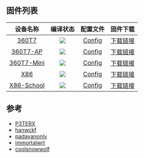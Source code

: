 ## 固件列表
| 设备名称 | 编译状态 | 配置文件 | 固件下载 |
| :-------------: | :-------------: | :-------------: | :-------------: |
| [360T7](https://github.com/QiYueYiya/OpenWrt-Actions/blob/main/.github/workflows/360T7.yml) | [![](https://github.com/QiYueYiya/OpenWrt-Actions/actions/workflows/360T7.yml/badge.svg)](https://github.com/QiYueYiya/OpenWrt-Actions/actions/workflows/360T7.yml) | [Config](https://github.com/QiYueYiya/OpenWrt-Actions/blob/main/360T7/.config) | [下载链接](https://github.com/QiYueYiya/OpenWrt-Actions/releases/tag/360T7) |
| [360T7-AP](https://github.com/QiYueYiya/OpenWrt-Actions/blob/main/.github/workflows/360T7-AP.yml) | [![](https://github.com/QiYueYiya/OpenWrt-Actions/actions/workflows/360T7-AP.yml/badge.svg)](https://github.com/QiYueYiya/OpenWrt-Actions/actions/workflows/360T7-AP.yml) | [Config](https://github.com/QiYueYiya/OpenWrt-Actions/blob/main/360T7/.config) | [下载链接](https://github.com/QiYueYiya/OpenWrt-Actions/releases/tag/360T7-AP) |
| [360T7-Mini](https://github.com/QiYueYiya/OpenWrt-Actions/blob/main/.github/workflows/360T7-Mini.yml) | [![](https://github.com/QiYueYiya/OpenWrt-Actions/actions/workflows/360T7-Mini.yml/badge.svg)](https://github.com/QiYueYiya/OpenWrt-Actions/actions/workflows/360T7-Mini.yml) | [Config](https://github.com/QiYueYiya/OpenWrt-Actions/blob/main/360T7/.config) | [下载链接](https://github.com/QiYueYiya/OpenWrt-Actions/releases/tag/360T7-Mini) |
| [X86](https://github.com/QiYueYiya/OpenWrt-Actions/blob/main/.github/workflows/X86.yml) | [![](https://github.com/QiYueYiya/OpenWrt-Actions/actions/workflows/X86.yml/badge.svg)](https://github.com/QiYueYiya/OpenWrt-Actions/actions/workflows/X86.yml) | [Config](https://github.com/QiYueYiya/OpenWrt-Actions/blob/main/X86/.config) | [下载链接](https://github.com/QiYueYiya/OpenWrt-Actions/releases/tag/X86) |
| [X86-School](https://github.com/QiYueYiya/OpenWrt-Actions/blob/main/.github/workflows/X86-School.yml) | [![](https://github.com/QiYueYiya/OpenWrt-Actions/actions/workflows/X86-School.yml/badge.svg)](https://github.com/QiYueYiya/OpenWrt-Actions/actions/workflows/X86-School.yml) | [Config](https://github.com/QiYueYiya/OpenWrt-Actions/blob/main/X86-School/.config) | [下载链接](https://github.com/QiYueYiya/OpenWrt-Actions/releases/tag/X86-School) |

## 参考
- [P3TERX](https://github.com/P3TERX/Actions-OpenWrt)
- [hanwckf](https://github.com/hanwckf/immortalwrt-mt798x)
- [padavanonly](https://github.com/padavanonly/immortalwrtARM)
- [immortalwrt](https://github.com/immortalwrt/immortalwrt)
- [coolsnowwolf](https://github.com/coolsnowwolf/lede)
